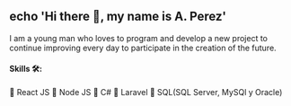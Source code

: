 ## echo 'Hi there 👋, my name is A. Perez'
I am a young man who loves to program and develop a new project to continue improving every day to participate in the creation of the future.


#### Skills  🛠️:
 📌 React JS
 📌 Node JS
 📌 C#
 📌 Laravel
 📌 SQL(SQL Server, MySQl y Oracle)



